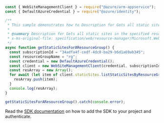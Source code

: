 ```javascript
const { WebSiteManagementClient } = require("@azure/arm-appservice");
const { DefaultAzureCredential } = require("@azure/identity");

/**
 * This sample demonstrates how to Description for Gets all static sites in the specified resource group.
 *
 * @summary Description for Gets all static sites in the specified resource group.
 * x-ms-original-file: specification/web/resource-manager/Microsoft.Web/stable/2021-03-01/examples/GetStaticSites.json
 */
async function getStaticSitesForAResourceGroup() {
  const subscriptionId = "34adfa4f-cedf-4dc0-ba29-b6d1a69ab345";
  const resourceGroupName = "rg";
  const credential = new DefaultAzureCredential();
  const client = new WebSiteManagementClient(credential, subscriptionId);
  const resArray = new Array();
  for await (let item of client.staticSites.listStaticSitesByResourceGroup(resourceGroupName)) {
    resArray.push(item);
  }
  console.log(resArray);
}

getStaticSitesForAResourceGroup().catch(console.error);
```

Read the [SDK documentation](https://github.com/Azure/azure-sdk-for-js/blob/%40azure%2Farm-appservice_12.0.0/sdk/appservice/arm-appservice/README.md) on how to add the SDK to your project and authenticate.
